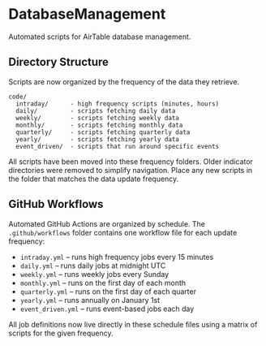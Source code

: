 # DatabaseManagement

Automated scripts for AirTable database management.

## Directory Structure

Scripts are now organized by the frequency of the data they retrieve.

```
code/
  intraday/      - high frequency scripts (minutes, hours)
  daily/         - scripts fetching daily data
  weekly/        - scripts fetching weekly data
  monthly/       - scripts fetching monthly data
  quarterly/     - scripts fetching quarterly data
  yearly/        - scripts fetching yearly data
  event_driven/  - scripts that run around specific events
```

All scripts have been moved into these frequency folders. Older indicator
directories were removed to simplify navigation. Place any new scripts in
the folder that matches the data update frequency.

## GitHub Workflows

Automated GitHub Actions are organized by schedule. The `.github/workflows`
folder contains one workflow file for each update frequency:

* `intraday.yml` – runs high frequency jobs every 15 minutes
* `daily.yml` – runs daily jobs at midnight UTC
* `weekly.yml` – runs weekly jobs every Sunday
* `monthly.yml` – runs on the first day of each month
* `quarterly.yml` – runs on the first day of each quarter
* `yearly.yml` – runs annually on January 1st
* `event_driven.yml` – runs event-based jobs each day

All job definitions now live directly in these schedule files using a matrix of
scripts for the given frequency.
